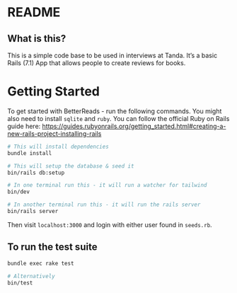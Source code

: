 # README

## What is this?
This is a simple code base to be used in interviews at Tanda. It’s a basic Rails (7.1) App that allows people to create reviews for books.


# Getting Started
To get started with BetterReads - run the following commands. You might also need to install `sqlite` and `ruby`. You can follow the official Ruby on Rails guide here: https://guides.rubyonrails.org/getting_started.html#creating-a-new-rails-project-installing-rails

```bash
# This will install dependencies
bundle install

# This will setup the database & seed it
bin/rails db:setup

# In one terminal run this - it will run a watcher for tailwind
bin/dev

# In another terminal run this - it will run the rails server
bin/rails server
```

Then visit `localhost:3000` and login with either user found in `seeds.rb`.

To run the test suite
----
```bash
bundle exec rake test

# Alternatively
bin/test
```


